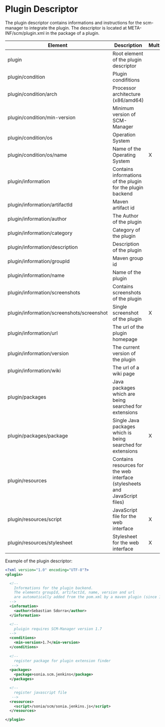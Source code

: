 # Plugin Descriptor

The plugin descriptor contains informations and instructions for the
scm-manager to integrate the plugin. The descriptor is located at
META-INF/scm/plugin.xml in the package of a plugin.

| Element  | Description  | Multiple  | 
| --- | --- | --- |
| plugin | Root element of the plugin descriptor | | 
| plugin/condition | Plugin condifitions | | 
| plugin/condition/arch | Processor architecture (x86/amd64) | | 
| plugin/condition/min-version | Minimum version of SCM-Manager | | 
| plugin/condition/os | Operation System | | 
| plugin/condition/os/name | Name of the Operating System | X | 
| plugin/information | Contains informations of the plugin for the plugin backend | | 
| plugin/information/artifactId | Maven artifact id | | 
| plugin/information/author | The Author of the plugin | |
| plugin/information/category | Category of the plugin | | 
| plugin/information/description | Description of the plugin | | 
| plugin/information/groupId | Maven group id | | 
| plugin/information/name | Name of the plugin | | 
| plugin/information/screenshots | Contains screenshots of the plugin | | 
| plugin/information/screenshots/screenshot | Single screenshot of the plugin | X | 
| plugin/information/url | The url of the plugin homepage | | 
| plugin/information/version | The current version of the plugin | | 
| plugin/information/wiki | The url of a wiki page | | 
| plugin/packages | Java packages which are being searched for extensions | | 
| plugin/packages/package | Single Java packages which is being searched for extensions | X | 
| plugin/resources | Contains resources for the web interface (stylesheets and JavaScript files) | | 
| plugin/resources/script | JavaScript file for the web interface | X | 
| plugin/resources/stylesheet | Stylesheet for the web interface | X |

Example of the plugin descriptor:

```xml
<?xml version="1.0" encoding="UTF-8"?>
<plugin>

  <!-- 
    Informations for the plugin backend.
    The elements groupId, artifactId, name, version and url
    are automatically added from the pom.xml by a maven plugin (since 1.5).
  -->
  <information>
    <author>Sebastian Sdorra</author>
  </information>

  <!-- 
    pluigin requires SCM-Manager version 1.7 
  -->
  <conditions>
    <min-version>1.7</min-version>
  </conditions>
  
  <!-- 
    register package for plugin extension finder 
   -->
  <packages>
    <package>sonia.scm.jenkins</package>
  </packages>

  <!-- 
    register javascript file 
   -->
  <resources>
    <script>/sonia/scm/sonia.jenkins.js</script>
  </resources>

</plugin>
```

